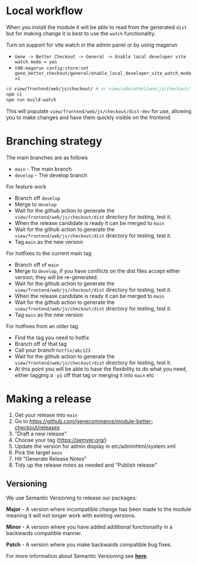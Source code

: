 # Local workflow

When you install the module it will be able to read from the generated `dist` but for making change it is best to use the `watch` functionality.

Turn on support for vite watch in the admin panel or by using magerun
- `Gene -> Better Checkout -> General -> Enable local developer vite watch mode = yes`
- `n98-magerun config:store:set gene_better_checkout/general/enable_local_developer_vite_watch_mode=1`

```bash
cd view/frontend/web/js/checkout/ # or view/adminhtml/web/js/checkout/
npm ci
npm run build-watch
```

This will populate `view/frontend/web/js/checkout/dist-dev` for use, allowing you to make changes and have them quickly visible on the frontend.

# Branching strategy

The main branches are as follows

- `main` - The main branch
- `develop` - The develop branch

For feature work
- Branch off `develop`
- Merge to `develop`
- Wait for the github action to generate the `view/frontend/web/js/checkout/dist` directory for testing, test it.
- When the release candidate is ready it can be merged to `main`
- Wait for the github action to generate the `view/frontend/web/js/checkout/dist` directory for testing, test it.
- Tag `main` as the new version

For hotfixes to the current main tag
- Branch off of `main`
- Merge to `develop`, if you have conflicts on the dist files accept either version, they will be re-generated.
- Wait for the github action to generate the `view/frontend/web/js/checkout/dist` directory for testing, test it.
- When the release candidate is ready it can be merged to `main`
- Wait for the github action to generate the `view/frontend/web/js/checkout/dist` directory for testing, test it.
- Tag `main` as the new version

For hotfixes from an older tag
- Find the tag you need to hotfix
- Branch off of that tag 
- Call your branch `hotfix/abc123`
- Wait for the github action to generate the `view/frontend/web/js/checkout/dist` directory for testing, test it.
- At this point you will be able to have the flexibility to do what you need, either tagging a `-p1` off that tag or merging it into `main` etc

# Making a release

1. Get your release into `main`
1. Go to https://github.com/genecommerce/module-better-checkout/releases
1. "Draft a new release"
1. Choose your tag (https://semver.org/) 
1. Update the version for admin display in etc/adminhtml/system.xml 
1. Pick the target `main`
1. Hit "Generate Release Notes"
1. Tidy up the release notes as needed and "Publish release"

## Versioning

We use Semantic Versioning to release our packages:

**Major** - A version where incompatible change has been made to the module meaning it will not longer work with existing versions.

**Minor** - A version where you have added additional functionailty in a backwards compatible manner.

**Patch** - A version where you make backwards compatible bug fixes.

For more information about Semantic Versioning see **[here](https://semver.org/)**.

